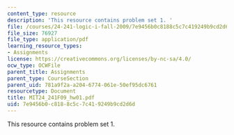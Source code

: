 ```yaml
---
content_type: resource
description: 'This resource contains problem set 1. '
file: /courses/24-241-logic-i-fall-2009/7e9456b0c8188c5c7c419249b9cd2d6d_MIT24_241F09_hw01.pdf
file_size: 76927
file_type: application/pdf
learning_resource_types:
- Assignments
license: https://creativecommons.org/licenses/by-nc-sa/4.0/
ocw_type: OCWFile
parent_title: Assignments
parent_type: CourseSection
parent_uid: 781a9f2a-a204-6774-061e-50ef95dc6761
resourcetype: Document
title: MIT24_241F09_hw01.pdf
uid: 7e9456b0-c818-8c5c-7c41-9249b9cd2d6d
---
```

This resource contains problem set 1. 